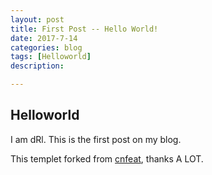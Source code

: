 ```yaml
---
layout: post
title: First Post -- Hello World!
date: 2017-7-14
categories: blog
tags: [Helloworld]
description: 

---
```


## Helloworld
I am dRl.
This is the first post on my blog.

This templet forked from [cnfeat](http://www.cnfeat.com/), thanks A LOT.

